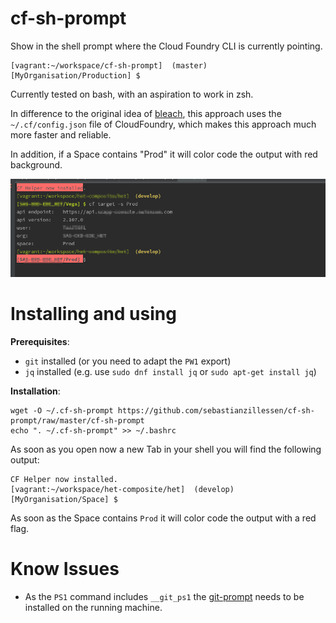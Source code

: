 
cf-sh-prompt
============

Show in the shell prompt where the Cloud Foundry CLI is currently pointing.

```
[vagrant:~/workspace/cf-sh-prompt]  (master) 
[MyOrganisation/Production] $
```

Currently tested on bash, with an aspiration to work in zsh.

In difference to the original idea of [bleach](https://github.com/bleach/cf-sh-prompt), this approach uses the `~/.cf/config.json` file of CloudFoundry, which makes this approach much more faster and reliable.

In addition, if a Space contains "Prod" it will color code the output with red background.

![Example](./terminal-cf-sh-prompt.png/?raw=true "Color coded output.")
 

Installing and using
====================
**Prerequisites**:
- `git` installed (or you need to adapt the `PW1` export)
- `jq` installed (e.g. use `sudo dnf install jq` or `sudo apt-get install jq`) 

**Installation**:

```
wget -O ~/.cf-sh-prompt https://github.com/sebastianzillessen/cf-sh-prompt/raw/master/cf-sh-prompt
echo ". ~/.cf-sh-prompt" >> ~/.bashrc
```

As soon as you open now a new Tab in your shell you will find the following output:

```
CF Helper now installed.
[vagrant:~/workspace/het-composite/het]  (develop) 
[MyOrganisation/Space] $ 
```
As soon as the Space contains `Prod` it will color code the output with a red flag. 

Know Issues
====================

- As the `PS1` command includes `__git_ps1` the [git-prompt](https://github.com/git/git/blob/master/contrib/completion/git-prompt.sh) needs to be installed on the running machine. 